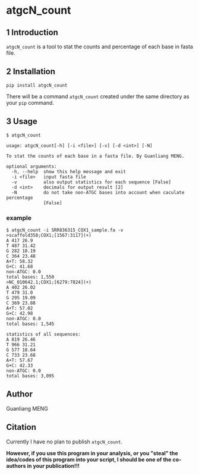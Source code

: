 # atgcN_count

## 1 Introduction

`atgcN_count` is a tool to stat the counts and percentage of each base in fasta file.

## 2 Installation

    pip install atgcN_count

There will be a command `atgcN_count` created under the same directory as your `pip` command.

## 3 Usage

    $ atgcN_count

    usage: atgcN_count[-h] [-i <file>] [-v] [-d <int>] [-N]

    To stat the counts of each base in a fasta file. By Guanliang MENG.

    optional arguments:
      -h, --help  show this help message and exit
      -i <file>   input fasta file
      -v          also output statistics for each sequence [False]
      -d <int>    decimals for output result [2]
      -N          do not take non-ATGC bases into account when caculate percentage
                  [False]


### example

    $ atgcN_count -i SRR836315_COX1_sample.fa -v
    >scaffold358;COX1;[1567:3117](+)
    A 417 26.9
    T 487 31.42
    G 282 18.19
    C 364 23.48
    A+T: 58.32
    G+C: 41.68
    non-ATGC: 0.0
    total bases: 1,550
    >NC_010642.1;COX1;[6279:7824](+)
    A 402 26.02
    T 479 31.0
    G 295 19.09
    C 369 23.88
    A+T: 57.02
    G+C: 42.98
    non-ATGC: 0.0
    total bases: 1,545

    statistics of all sequences:
    A 819 26.46
    T 966 31.21
    G 577 18.64
    C 733 23.68
    A+T: 57.67
    G+C: 42.33
    non-ATGC: 0.0
    total bases: 3,095

## Author
Guanliang MENG

## Citation
Currently I have no plan to publish `atgcN_count`.

**However, if you use this program in your analysis, or you "steal" the idea/codes of this program into your script, I should be one of the co-authors in your publication!!!**



